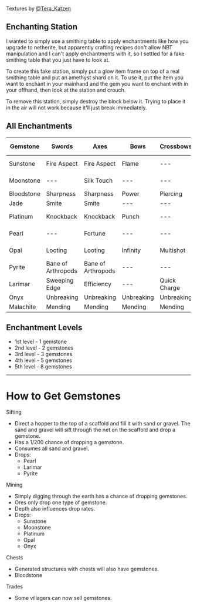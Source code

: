 Textures by [@Tera_Katzen](https://twitter.com/Tera_Katzen)

## Enchanting Station
I wanted to simply use a smithing table to apply enchantments like how you upgrade to netherite, but apparently crafting recipes don't allow NBT manipulation and I can't apply enchantments with it, so I settled for a fake smithing table that you just have to look at.

To create this fake station, simply put a glow item frame on top of a real smithing table and put an amethyst shard on it. To use it, put the item you want to enchant in your mainhand and the gem you want to enchant with in your offhand, then look at the station and crouch.

To remove this station, simply destroy the block below it. Trying to place it in the air will not work because it'll just break immediately.

## All Enchantments
| Gemstone | Swords | Axes | Bows | Crossbows | Tridents | Helmet | Chestplate | Leggings | Boots | Tools | Fishing Rods |
| --- | --- | --- | --- | --- | --- | --- | --- | --- | --- | --- | --- |
| Sunstone | Fire Aspect | Fire Aspect | Flame | --- | --- | Fire Protection | Fire Protection | Fire Protection | Fire Protection | --- | --- |
| Moonstone | --- | Silk Touch | --- | --- | Loyalty | Respiration | --- | --- | Frost Walker | Silk Touch | --- |
| Bloodstone | Sharpness | Sharpness | Power | Piercing | Impaling | Protection | Protection | Protection | Protection | --- | --- |
| Jade | Smite | Smite | --- | --- | Channeling | --- | --- | --- | Soul Speed | --- | --- |
| Platinum | Knockback | Knockback | Punch | --- | --- | Blast Protection | Blast Protection | Blast Protection | Blast Protection | --- | --- |
| Pearl | --- | Fortune | --- | --- | --- | --- | --- | --- | Feather Falling | Fortune | Luck of the Sea |
| Opal | Looting | Looting | Infinity | Multishot | --- | Projectile Protection | Projectile Protection | Projectile Protection | Projectile Protection | --- | --- |
| Pyrite | Bane of Arthropods | Bane of Arthropods | --- | --- | --- | Thorns | Thorns | Thorns | Thorns | --- | Lure |
| Larimar | Sweeping Edge | Efficiency | --- | Quick Charge | Riptide | Aqua Affinity | --- | --- | Depth Strider | Efficiency | --- |
| Onyx | Unbreaking | Unbreaking | Unbreaking | Unbreaking | Unbreaking | Unbreaking | Unbreaking | Unbreaking | Unbreaking | Unbreaking | Unbreaking |
| Malachite | Mending | Mending | Mending | Mending | Mending | Mending | Mending | Mending | Mending | Mending | Mending |

## Enchantment Levels
- 1st level - 1 gemstone
- 2nd level - 2 gemstones
- 3rd level - 3 gemstones
- 4th level - 5 gemstones
- 5th level - 8 gemstones

---

# How to Get Gemstones

Sifting
 - Direct a hopper to the top of a scaffold and fill it with sand or gravel. The sand and gravel will sift through the net on the scaffold and drop a gemstone.
 - Has a 1/200 chance of dropping a gemstone.
 - Consumes all sand and gravel.
 - Drops:
	- Pearl
	- Larimar
	- Pyrite

Mining
 - Simply digging through the earth has a chance of dropping gemstones.
 - Ores only drop one type of gemstone.
 - Depth also influences drop rates.
 - Drops:
	- Sunstone
	- Moonstone
	- Platinum
	- Opal
	- Onyx

Chests
 - Generated structures with chests will also have gemstones.
 - Bloodstone

Trades
 - Some villagers can now sell gemstones.